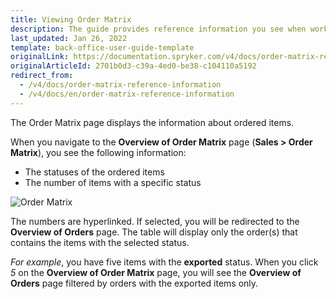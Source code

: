 ```yaml
---
title: Viewing Order Matrix
description: The guide provides reference information you see when working with the ordered items in the Back Office.
last_updated: Jan 26, 2022
template: back-office-user-guide-template
originalLink: https://documentation.spryker.com/v4/docs/order-matrix-reference-information
originalArticleId: 2701b0d3-c39a-4ed0-be38-c104110a5192
redirect_from:
  - /v4/docs/order-matrix-reference-information
  - /v4/docs/en/order-matrix-reference-information
---
```


The Order Matrix page displays the information about ordered items.

When you navigate to the **Overview of Order Matrix** page (**Sales > Order Matrix**), you see the following information:
* The statuses of the ordered items
* The number of items with a specific status

![Order Matrix](https://spryker.s3.eu-central-1.amazonaws.com/docs/User+Guides/Back+Office+User+Guides/Sales/Order+Matrix/order+matrix.png)

The numbers are hyperlinked. If selected, you will be redirected to the **Overview of Orders** page. The table will display only the order(s) that contains the items with the selected status.

_For example_, you have five items with the **exported** status. When you click _5_ on the **Overview of Order Matrix** page, you will see the **Overview of Orders** page filtered by orders with the exported items only.
